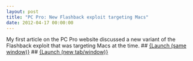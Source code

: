 ```yaml
---
layout: post
title: "PC Pro: New Flashback exploit targeting Macs"
date: 2012-04-17 00:00:00
---
```


My first article on the PC Pro website discussed a new variant of the Flashback exploit that was targeting Macs at the time. ## <a href="http://www.pcpro.co.uk/news/security/374131/new-flashback-exploit-targeting-macs?width=1050&height=800&iframe=true" class="colorbox-load">{Launch (same window)}</a> ## <a href="http://www.pcpro.co.uk/news/security/374131/new-flashback-exploit-targeting-macs" target="_blank">{Launch (new tab/window)}</a>